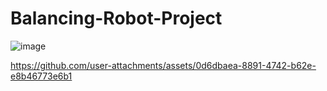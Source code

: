 # Balancing-Robot-Project
![image](https://github.com/user-attachments/assets/8bd570da-9eb9-42b0-a526-a9bc3e7b38de)


https://github.com/user-attachments/assets/0d6dbaea-8891-4742-b62e-e8b46773e6b1

